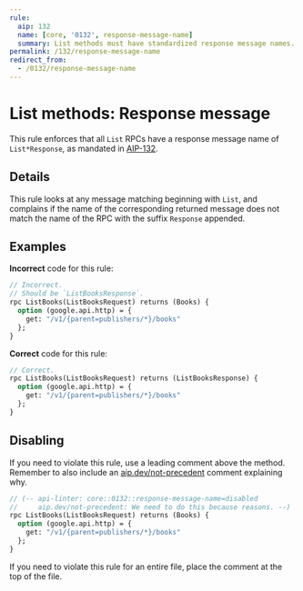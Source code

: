```yaml
---
rule:
  aip: 132
  name: [core, '0132', response-message-name]
  summary: List methods must have standardized response message names.
permalink: /132/response-message-name
redirect_from:
  - /0132/response-message-name
---
```


# List methods: Response message

This rule enforces that all `List` RPCs have a response message name of
`List*Response`, as mandated in [AIP-132][].

## Details

This rule looks at any message matching beginning with `List`, and complains if
the name of the corresponding returned message does not match the name of the
RPC with the suffix `Response` appended.

## Examples

**Incorrect** code for this rule:

```proto
// Incorrect.
// Should be `ListBooksResponse`.
rpc ListBooks(ListBooksRequest) returns (Books) {
  option (google.api.http) = {
    get: "/v1/{parent=publishers/*}/books"
  };
}
```

**Correct** code for this rule:

```proto
// Correct.
rpc ListBooks(ListBooksRequest) returns (ListBooksResponse) {
  option (google.api.http) = {
    get: "/v1/{parent=publishers/*}/books"
  };
}
```

## Disabling

If you need to violate this rule, use a leading comment above the method.
Remember to also include an [aip.dev/not-precedent][] comment explaining why.

```proto
// (-- api-linter: core::0132::response-message-name=disabled
//     aip.dev/not-precedent: We need to do this because reasons. --)
rpc ListBooks(ListBooksRequest) returns (Books) {
  option (google.api.http) = {
    get: "/v1/{parent=publishers/*}/books"
  };
}
```

If you need to violate this rule for an entire file, place the comment at the
top of the file.

[aip-132]: https://aip.dev/132
[aip.dev/not-precedent]: https://aip.dev/not-precedent
